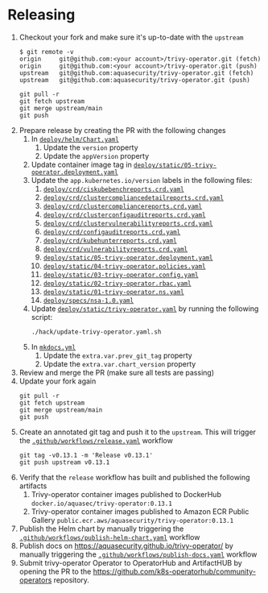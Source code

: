 # Releasing

1. Checkout your fork and make sure it's up-to-date with the `upstream`
   ```console
   $ git remote -v
   origin     git@github.com:<your account>/trivy-operator.git (fetch)
   origin     git@github.com:<your account>/trivy-operator.git (push)
   upstream   git@github.com:aquasecurity/trivy-operator.git (fetch)
   upstream   git@github.com:aquasecurity/trivy-operator.git (push)
   ```
   ```
   git pull -r
   git fetch upstream
   git merge upstream/main
   git push
   ```
2. Prepare release by creating the PR with the following changes
   1. In [`deploy/helm/Chart.yaml`]
      1. Update the `version` property
      2. Update the `appVersion` property
   2. Update container image tag in [`deploy/static/05-trivy-operator.deployment.yaml`]
   3. Update the `app.kubernetes.io/version` labels in the following files:
      1. [`deploy/crd/ciskubebenchreports.crd.yaml`]
      2. [`deploy/crd/clustercompliancedetailreports.crd.yaml`]
      3. [`deploy/crd/clustercompliancereports.crd.yaml`]
      4. [`deploy/crd/clusterconfigauditreports.crd.yaml`]
      5. [`deploy/crd/clustervulnerabilityreports.crd.yaml`]
      6. [`deploy/crd/configauditreports.crd.yaml`]
      7. [`deploy/crd/kubehunterreports.crd.yaml`]
      8. [`deploy/crd/vulnerabilityreports.crd.yaml`]
      9. [`deploy/static/05-trivy-operator.deployment.yaml`]
      10. [`deploy/static/04-trivy-operator.policies.yaml`]
      11. [`deploy/static/03-trivy-operator.config.yaml`]
      12. [`deploy/static/02-trivy-operator.rbac.yaml`]
      13. [`deploy/static/01-trivy-operator.ns.yaml`]
      14. [`deploy/specs/nsa-1.0.yaml`]
   4. Update [`deploy/static/trivy-operator.yaml`] by running the following script:
      ```
      ./hack/update-trivy-operator.yaml.sh
      ```
   5. In [`mkdocs.yml`]
      1. Update the `extra.var.prev_git_tag` property
      2. Update the `extra.var.chart_version` property
3. Review and merge the PR (make sure all tests are passing)
4. Update your fork again
   ```
   git pull -r
   git fetch upstream
   git merge upstream/main
   git push
   ```
5. Create an annotated git tag and push it to the `upstream`. This will trigger the [`.github/workflows/release.yaml`] workflow
   ```
   git tag -v0.13.1 -m 'Release v0.13.1'
   git push upstream v0.13.1
   ```
6. Verify that the `release` workflow has built and published the following artifacts
   1. Trivy-operator container images published to DockerHub
       `docker.io/aquasec/trivy-operator:0.13.1`
   2. Trivy-operator container images published to Amazon ECR Public Gallery
       `public.ecr.aws/aquasecurity/trivy-operator:0.13.1`
 7. Publish the Helm chart by manually triggering the [`.github/workflows/publish-helm-chart.yaml`] workflow
8. Publish docs on https://aquasecurity.github.io/trivy-operator/ by manually triggering the [`.github/workflows/publish-docs.yaml`] workflow
9. Submit trivy-operator Operator to OperatorHub and ArtifactHUB by opening the PR to the https://github.com/k8s-operatorhub/community-operators repository.

[`deploy/helm/Chart.yaml`]: ./deploy/helm/Chart.yaml
[`deploy/crd/ciskubebenchreports.crd.yaml`]: ./deploy/crd/ciskubebenchreports.crd.yaml
[`deploy/crd/clustercompliancedetailreports.crd.yaml`]: ./deploy/crd/clustercompliancedetailreports.crd.yaml
[`deploy/crd/clustercompliancereports.crd.yaml`]: ./deploy/crd/clustercompliancereports.crd.yaml
[`deploy/crd/clusterconfigauditreports.crd.yaml`]: ./deploy/crd/clusterconfigauditreports.crd.yaml
[`deploy/crd/clustervulnerabilityreports.crd.yaml`]: ./deploy/crd/clustervulnerabilityreports.crd.yaml
[`deploy/crd/configauditreports.crd.yaml`]: ./deploy/crd/configauditreports.crd.yaml
[`deploy/crd/kubehunterreports.crd.yaml`]: ./deploy/crd/kubehunterreports.crd.yaml
[`deploy/crd/vulnerabilityreports.crd.yaml`]: ./deploy/crd/vulnerabilityreports.crd.yaml
[`deploy/static/05-trivy-operator.deployment.yaml`]: ./deploy/static/05-trivy-operator.deployment.yaml
[`deploy/static/04-trivy-operator.policies.yaml`]: ./deploy/static/04-trivy-operator.policies.yaml
[`deploy/static/03-trivy-operator.config.yaml`]: ./deploy/static/03-trivy-operator.config.yaml
[`deploy/static/02-trivy-operator.rbac.yaml`]: ./deploy/static/02-trivy-operator.rbac.yaml
[`deploy/static/01-trivy-operator.ns.yaml`]: ./deploy/static/01-trivy-operator.ns.yaml
[`deploy/specs/nsa-1.0.yaml`]: ./deploy/specs/nsa-1.0.yaml
[`deploy/static/trivy-operator.yaml`]: ./deploy/static/trivy-operator.yaml
[`mkdocs.yml`]: ./mkdocs.yml
[`.github/workflows/release.yaml`]: ./.github/workflows/release.yaml
[`.github/workflows/publish-helm-chart.yaml`]: ./.github/workflows/publish-helm-chart.yaml
[`.github/workflows/publish-docs.yaml`]: ./.github/workflows/publish-docs.yaml
